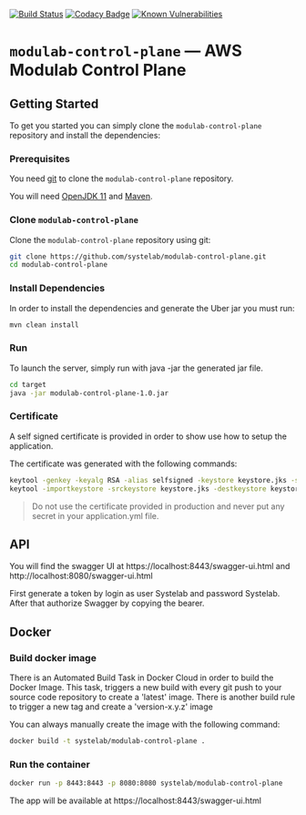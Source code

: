[![Build Status](https://travis-ci.org/systelab/modulab-control-plane.svg?branch=master)](https://travis-ci.org/systelab/modulab-control-plane)
[![Codacy Badge](https://api.codacy.com/project/badge/Grade/7ce4e563c45b4d09a975d61bed7d5d50)](https://www.codacy.com/app/alfonsserra/modulab-control-plane?utm_source=github.com&amp;utm_medium=referral&amp;utm_content=systelab/modulab-control-plane&amp;utm_campaign=Badge_Grade)
[![Known Vulnerabilities](https://snyk.io/test/github/systelab/modulab-control-plane/badge.svg?targetFile=pom.xml)](https://snyk.io/test/github/systelab/modulab-control-plane?targetFile=pom.xml)

# `modulab-control-plane` — AWS Modulab Control Plane


## Getting Started

To get you started you can simply clone the `modulab-control-plane` repository and install the dependencies:

### Prerequisites

You need [git][git] to clone the `modulab-control-plane` repository.

You will need [OpenJDK 11][jdk-download] and [Maven][maven].

### Clone `modulab-control-plane`

Clone the `modulab-control-plane` repository using git:

```bash
git clone https://github.com/systelab/modulab-control-plane.git
cd modulab-control-plane
```

### Install Dependencies

In order to install the dependencies and generate the Uber jar you must run:

```bash
mvn clean install
```

### Run

To launch the server, simply run with java -jar the generated jar file.

```bash
cd target
java -jar modulab-control-plane-1.0.jar
```

### Certificate

A self signed certificate is provided in order to show use how to setup the application.

The certificate was generated with the following commands:

```bash
keytool -genkey -keyalg RSA -alias selfsigned -keystore keystore.jks -storepass password -validity 365 -keysize 2048
keytool -importkeystore -srckeystore keystore.jks -destkeystore keystore.p12 -deststoretype pkcs12
```

> Do not use the certificate provided in production and never put any secret in your application.yml file.


## API

You will find the swagger UI at https://localhost:8443/swagger-ui.html and http://localhost:8080/swagger-ui.html 

First generate a token by login as user Systelab and password Systelab. After that authorize Swagger by copying the bearer.

## Docker

### Build docker image

There is an Automated Build Task in Docker Cloud in order to build the Docker Image. 
This task, triggers a new build with every git push to your source code repository to create a 'latest' image.
There is another build rule to trigger a new tag and create a 'version-x.y.z' image

You can always manually create the image with the following command:

```bash
docker build -t systelab/modulab-control-plane . 
```

### Run the container

```bash
docker run -p 8443:8443 -p 8080:8080 systelab/modulab-control-plane
```

The app will be available at https://localhost:8443/swagger-ui.html




[git]: https://git-scm.com/
[sboot]: https://projects.spring.io/spring-boot/
[maven]: https://maven.apache.org/download.cgi
[jdk-download]: https://adoptopenjdk.net/
[JEE]: http://www.oracle.com/technetwork/java/javaee/tech/index.html
[jwt]: https://jwt.io/
[cors]: https://en.wikipedia.org/wiki/Cross-origin_resource_sharing
[swagger]: https://swagger.io/
[allure]: https://docs.qameta.io/allure/
[junit]: https://junit.org/junit5/



